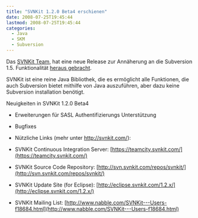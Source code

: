 ```yaml
---
title: "SVNKit 1.2.0 Beta4 erschienen"
date: 2008-07-25T19:45:44
lastmod: 2008-07-25T19:45:44
categories:
  - Java
  - SKM
  - Subversion
---
```

Das [SVNKit Team](http://www.svnkit.com "SVNKit Team"), hat eine neue Release zur Annäherung an die Subversion 1.5. Funktionalität 
[heraus gebracht](http://www.nabble.com/-ANN--SVNKit-1.2.0-beta4-is-available.-td18655426.html "heraus gebracht").

SVNKit ist eine reine Java Bibliothek, die es ermöglicht alle Funktionen, die auch Subversion bietet mithilfe von Java auszuführen, aber dazu keine Subversion installation benötigt.

Neuigkeiten in SVNKit 1.2.0 Beta4

+ Erweiterungen für SASL Authentifizierungs Unterstützung
+ Bugfixes

+ Nützliche Links (mehr unter http://svnkit.com/):
 + SVNKit Continuous Integration Server: [https://teamcity.svnkit.com/](https://teamcity.svnkit.com/)
 + SVNKit Source Code Repository: [http://svn.svnkit.com/repos/svnkit/](http://svn.svnkit.com/repos/svnkit/)
 + SVNKit Update Site (for Eclipse): [http://eclipse.svnkit.com/1.2.x/](http://eclipse.svnkit.com/1.2.x/)
 + SVNKit Mailing List: [http://www.nabble.com/SVNKit---Users-f18684.html](http://www.nabble.com/SVNKit---Users-f18684.html)
